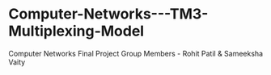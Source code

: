 # Computer-Networks---TM3-Multiplexing-Model
Computer Networks Final Project
Group Members - Rohit Patil & Sameeksha Vaity
